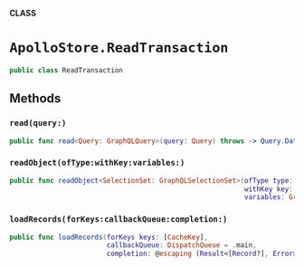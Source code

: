 **CLASS**

# `ApolloStore.ReadTransaction`

```swift
public class ReadTransaction
```

## Methods
### `read(query:)`

```swift
public func read<Query: GraphQLQuery>(query: Query) throws -> Query.Data
```

### `readObject(ofType:withKey:variables:)`

```swift
public func readObject<SelectionSet: GraphQLSelectionSet>(ofType type: SelectionSet.Type,
                                                          withKey key: CacheKey,
                                                          variables: GraphQLMap? = nil) throws -> SelectionSet
```

### `loadRecords(forKeys:callbackQueue:completion:)`

```swift
public func loadRecords(forKeys keys: [CacheKey],
                        callbackQueue: DispatchQueue = .main,
                        completion: @escaping (Result<[Record?], Error>) -> Void)
```
